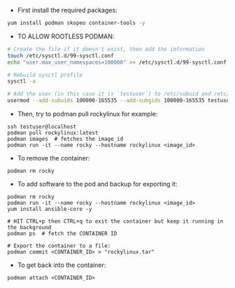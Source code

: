 * First install the required packages:
```bash
yum install podman skopeo container-tools -y
```

* TO ALLOW ROOTLESS PODMAN:
```bash
# Create the file if it doesn't exist, then add the information
touch /etc/sysctl.d/99-sysctl.conf
echo "user.max_user_namespaces=100000" >> /etc/sysctl.d/99-sysctl.conf

# Rebuild sysctl profile
sysctl -a

# Add the user (in this case it is `testuser`) to /etc/subuid and /etc/subgid
usermod --add-subuids 100000-165535 --add-subgids 100000-165535 testuser
```

* Then, try to podman pull rockylinux for example:
```
ssh testuser@localhost
podman pull rockylinux:latest
podman images  # fetches the image_id
podman run -it --name rocky --hostname rockylinux <image_id>
```

* To remove the container:
```
podman rm rocky
```

* To add software to the pod and backup for exporting it:
```
podman rm rocky
podman run -it --name rocky --hostname rockylinux <image_id>
yum install ansible-core -y

# HIT CTRL+p then CTRL+q to exit the container but keep it running in the background
podman ps  # fetch the CONTAINER ID

# Export the container to a file:
podman commit <CONTAINER_ID> > "rockylinux.tar"
```

* To get back into the container:
```
podman attach <CONTAINER_ID>
```
